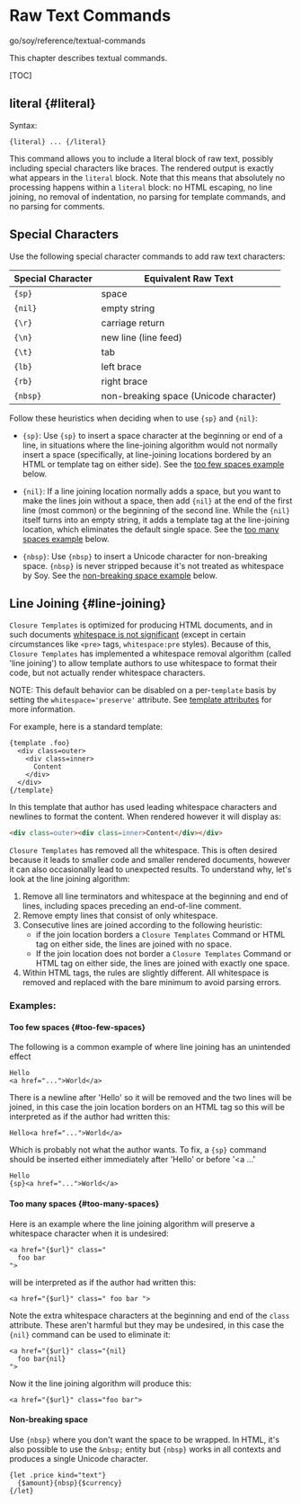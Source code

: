 # Raw Text Commands

go/soy/reference/textual-commands

<!--#include file="commands-blurb-include.md"-->

This chapter describes textual commands.

[TOC]

## literal {#literal}

Syntax:

```soy
{literal} ... {/literal}
```

This command allows you to include a literal block of raw text, possibly
including special characters like braces. The rendered output is exactly what
appears in the `literal` block. Note that this means that absolutely no
processing happens within a `literal` block: no HTML escaping, no line joining,
no removal of indentation, no parsing for template commands, and no parsing for
comments.

## Special Characters

Use the following special character commands to add raw text characters:

Special Character | Equivalent Raw Text
----------------- | --------------------------------------
`{sp}`            | space
`{nil}`           | empty string
`{\r}`            | carriage return
`{\n}`            | new line (line feed)
`{\t}`            | tab
`{lb}`            | left brace
`{rb}`            | right brace
`{nbsp}`          | non-breaking space (Unicode character)

Follow these heuristics when deciding when to use `{sp}` and `{nil}`:

-   `{sp}`: Use `{sp}` to insert a space character at the beginning or end of a
    line, in situations where the line-joining algorithm would not normally
    insert a space (specifically, at line-joining locations bordered by an HTML
    or template tag on either side). See the [too few spaces
    example](#too-few-spaces) below.

-   `{nil}`: If a line joining location normally adds a space, but you want to
    make the lines join without a space, then add `{nil}` at the end of the
    first line (most common) or the beginning of the second line. While the
    `{nil}` itself turns into an empty string, it adds a template tag at the
    line-joining location, which eliminates the default single space. See the
    [too many spaces example](#too-many-spaces) below.

-   `{nbsp}`: Use `{nbsp}` to insert a Unicode character for non-breaking space.
    `{nbsp}` is never stripped because it's not treated as whitespace by Soy.
    See the [non-breaking space example](#non-breaking-space) below.

## Line Joining {#line-joining}

`Closure Templates` is optimized for producing HTML documents, and in such
documents
[whitespace is not significant](https://www.w3.org/TR/html4/struct/text.html#h-9.1)
(except in certain circumstances like `<pre>` tags, `whitespace:pre` styles).
Because of this, `Closure Templates` has implemented a whitespace removal algorithm
(called 'line joining') to allow template authors to use whitespace to format
their code, but not actually render whitespace characters.

NOTE: This default behavior can be disabled on a per-`template` basis by setting
the `whitespace='preserve'` attribute. See
[template attributes](templates.md#template) for more information.

For example, here is a standard template:

```soy
{template .foo}
  <div class=outer>
    <div class=inner>
      Content
    </div>
  </div>
{/template}
```

In this template that author has used leading whitespace characters and newlines
to format the content. When rendered however it will display as:

```html
<div class=outer><div class=inner>Content</div></div>
```

`Closure Templates` has removed all the whitespace. This is often desired because
it leads to smaller code and smaller rendered documents, however it can also
occasionally lead to unexpected results. To understand why, let's look at the
line joining algorithm:

1.  Remove all line terminators and whitespace at the beginning and end of
    lines, including spaces preceding an end-of-line comment.
1.  Remove empty lines that consist of only whitespace.
1.  Consecutive lines are joined according to the following heuristic:
    *   if the join location borders a `Closure Templates` Command or HTML tag on
        either side, the lines are joined with no space.
    *   If the join location does not border a `Closure Templates` Command or HTML
        tag on either side, the lines are joined with exactly one space.
1.  Within HTML tags, the rules are slightly different. All whitespace is
    removed and replaced with the bare minimum to avoid parsing errors.

### Examples:

#### Too few spaces {#too-few-spaces}

The following is a common example of where line joining has an unintended effect

```soy
Hello
<a href="...">World</a>
```

There is a newline after 'Hello' so it will be removed and the two lines will be
joined, in this case the join location borders on an HTML tag so this will be
interpreted as if the author had written this:

```soy
Hello<a href="...">World</a>
```

Which is probably not what the author wants. To fix, a `{sp}` command should be
inserted either immediately after 'Hello' or before '<a ...'

```soy
Hello
{sp}<a href="...">World</a>
```

#### Too many spaces {#too-many-spaces}

Here is an example where the line joining algorithm will preserve a whitespace
character when it is undesired:

```soy
<a href="{$url}" class="
  foo bar
">
```

will be interpreted as if the author had written this:

```soy
<a href="{$url}" class=" foo bar ">
```

Note the extra whitespace characters at the beginning and end of the `class`
attribute. These aren't harmful but they may be undesired, in this case the
`{nil}` command can be used to eliminate it:

```soy
<a href="{$url}" class="{nil}
  foo bar{nil}
">
```

Now it the line joining algorithm will produce this:

```soy
<a href="{$url}" class="foo bar">
```

#### Non-breaking space

Use `{nbsp}` where you don't want the space to be wrapped. In HTML, it's also
possible to use the `&nbsp;` entity but `{nbsp}` works in all contexts and
produces a single Unicode character.

```soy
{let .price kind="text"}
  {$amount}{nbsp}{$currency}
{/let}
```

